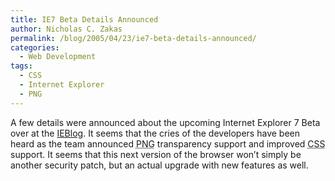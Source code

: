 ```yaml
---
title: IE7 Beta Details Announced
author: Nicholas C. Zakas
permalink: /blog/2005/04/23/ie7-beta-details-announced/
categories:
  - Web Development
tags:
  - CSS
  - Internet Explorer
  - PNG
---
```

A few details were announced about the upcoming Internet Explorer 7 Beta over at the <a title="IE7 beta - a few details" rel="external" href="http://blogs.msdn.com/ie/archive/2005/04/22/410963.aspx">IEBlog</a>. It seems that the cries of the developers have been heard as the team announced <acronym title="Portable Network Graphics">PNG</acronym> transparency support and improved <acronym title="Cascading Style Sheets">CSS</acronym> support. It seems that this next version of the browser won&#8217;t simply be another security patch, but an actual upgrade with new features as well.
